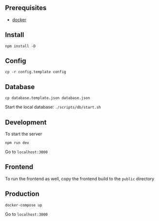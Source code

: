 ## Prerequisites

* [docker](https://www.docker.com/)

## Install

```
npm install -D
```

## Config

```
cp -r config.template config
```

## Database

```
cp database.template.json database.json
```

Start the local database: `./scripts/db/start.sh`

## Development

To start the server

```
npm run dev
```

Go to `localhost:3000`

## Frontend  

To run the frontend as well, copy the frontend build to the `public` directory

## Production

```
docker-compose up
```

Go to `localhost:3000`
